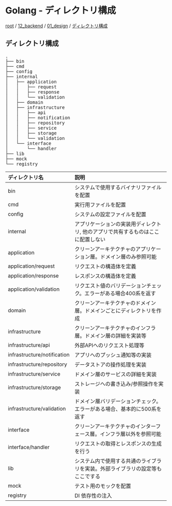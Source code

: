 # Golang - ディレクトリ構成

[root](./../../README.md) 
/ [12_backend](./../README.md) 
/ [01_design](./README.md) 
/ [ディレクトリ構成](./directories-for-golang.md) 

## ディレクトリ構成

<pre>
.
├── bin
├── cmd
├── config
├── internal
│   ├── application
│   │   ├── request
│   │   ├── response
│   │   └── validation
│   ├── domain
│   ├── infrastructure
│   │   ├── api
│   │   ├── notification
│   │   ├── repository
│   │   ├── service
│   │   ├── storage
│   │   └── validation
│   └── interface
│       └── handler
├── lib
├── mock
└── registry
</pre>

|       ディレクトリ名        |                                       説明                                       |
| :-------------------------- | :------------------------------------------------------------------------------- |
| bin                         | システムで使用するバイナリファイルを配置                                         |
| cmd                         | 実行用ファイルを配置                                                             |
| config                      | システムの設定ファイルを配置                                                     |
| internal                    | アプリケーションの実装用ディレクトリ, 他のアプリで共有するものはここに配置しない |
| application                 | クリーンアーキテクチャのアプリケーション層。ドメイン層のみ参照可能               |
| application/request         | リクエストの構造体を定義                                                         |
| application/response        | レスポンスの構造体を定義                                                         |
| application/validation      | リクエスト値のバリデーションチェック。エラーがある場合400系を返す                |
| domain                      | クリーンアーキテクチャのドメイン層。ドメインごとにディレクトリを作成             |
| infrastructure              | クリーンアーキテクチャのインフラ層。ドメイン層の詳細を実装等                     |
| infrastructure/api          | 外部APIへのリクエスト処理等                                                      |
| infrastructure/notification | アプリへのプッシュ通知等の実装                                                   |
| infrastructure/repository   | データストアの操作処理を実装                                                     |
| infrastructure/service      | ドメイン層のサービスの詳細を実装                                                 |
| infrastructure/storage      | ストレージへの書き込み/参照操作を実装                                            |
| infrastructure/validation   | ドメイン層バリデーションチェック。エラーがある場合、基本的に500系を返す          |
| interface                   | クリーンアーキテクチャのインターフェース層。インフラ層以外を参照可能             |
| interface/handler           | リクエストの取得とレスポンスの生成を行う                                         |
| lib                         | システム内で使用する共通のライブラリを実装。外部ライブラリの設定等もここでする   |
| mock                        | テスト用のモックを配置                                                           |
| registry                    | DI 依存性の注入                                                                  |
